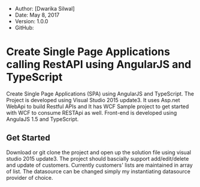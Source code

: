 * Author: [Dwarika Silwal]
* Date: May 8, 2017
* Version: 1.0.0
* GitHub: 
# Create Single Page Applications calling RestAPI using AngularJS and TypeScript
Create Single Page Applications (SPA) using AngularJS and TypeScript. 
The Project is developed using Visual Studio 2015 update3. It uses Asp.net WebApi to build Restful APIs and It has WCF Sample project to get started with WCF to consume RESTApi as well. Front-end is developed using AngulaJS 1.5 and TypeScript.
## Get Started
Download or git clone the project and open up the solution file using visual studio 2015 update3. The project should bascially support add/edit/delete and update of customers. Currently customers' lists are maintained in array of list. The datasource can be changed simply my instantiating datasource provider of choice.
